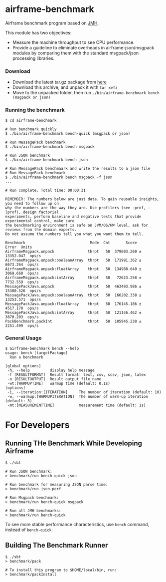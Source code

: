 airframe-benchmark
===

Airframe benchmark program based on [JMH](https://openjdk.java.net/projects/code-tools/jmh/).

This module has two objectives:
- Measure the machine throughput to see CPU performance.
- Provide a guideline to eliminate overheads in airframe-json/msgpack modules 
by comparing them with the standard msgpack/json processing libraries. 

### Download

- Download the latest tar.gz package from [here](https://oss.sonatype.org/content/repositories/snapshots/org/wvlet/airframe/airframe-benchmark_2.12/)
- Download this archive, and unpack it with `tar xvfz`
- Move to the unpacked folder, then run `./bin/airframe-benchmark bench (msgpack or json)`

### Running the benchmark
```
$ cd airframe-benchmark

# Run benchmark quickly
$ ./bin/airframe-benchmark bench-quick (msgpack or json)

# Run MessagePack benchmark
$ ./bin/airframe-benchmark bench msgpack

# Run JSON benchmark
$ ./bin/airframe-benchmark bench json

# Run MessagePack benchmaark and write the results to a json file
# Run MessagePack benchmark
$ ./bin/airframe-benchmark bench msgpack -f json
...

# Run complete. Total time: 00:00:31

REMEMBER: The numbers below are just data. To gain reusable insights, you need to follow up on
why the numbers are the way they are. Use profilers (see -prof, -lprof), design factorial
experiments, perform baseline and negative tests that provide experimental control, make sure
the benchmarking environment is safe on JVM/OS/HW level, ask for reviews from the domain experts.
Do not assume the numbers tell you what you want them to tell.

Benchmark                             Mode  Cnt       Score       Error  Units
AirframeMsgpack.unpack               thrpt   50  379603.260 ± 13352.047  ops/s
AirframeMsgpack.unpack:booleanArray  thrpt   50  171991.362 ±  6673.264  ops/s
AirframeMsgpack.unpack:floatArray    thrpt   50  134988.640 ±  3069.660  ops/s
AirframeMsgpack.unpack:intArray      thrpt   50   72623.258 ±  7732.559  ops/s
MessagePackJava.unpack               thrpt   50  463493.986 ± 15380.526  ops/s
MessagePackJava.unpack:booleanArray  thrpt   50  166202.338 ± 13253.571  ops/s
MessagePackJava.unpack:floatArray    thrpt   50  176145.186 ±  4517.170  ops/s
MessagePackJava.unpack:intArray      thrpt   50  121146.462 ±  3870.203  ops/s
PackBenchmark.packInt                thrpt   50  105945.238 ±  2251.499  ops/s
```

### General Usage
```
$ airframe-benchmark bench --help
usage: bench [targetPackage]
  Run a benchmark

[global options]
 -h, --help         display help message
 -f [RESULTFORMAT]  Result format: text, csv, scsv, json, latex
 -o [RESULTOUTPUT]  Result output file name
 -wt:[WARMUPTIME]   warmup time (default: 0.1s)
[options]
 -i, --iteration:[ITERATION]     The number of iteration (default: 10)
 -w, --warmup:[WARMUPITERATION]  The number of warm-up iteration (default: 3)
 -mt:[MEASUREMENTTIME]           measurement time (default: 1s)
```


# For Developers

## Running THe Benchmark While Developing Airframe

```
$ ./sbt

# Run JSON benchmark:
> benchmark/run bench-quick json

# Run benchmark for measuring JSON parse time:
> benchmark/run json-perf

# Run Msgpack benchmark:
> benchmark/run bench-quick msgpack

# Run all JMH benchmarks:
> benchmark/run bench-quick
```

To see more stable performance characteristics, use `bench` command, instead of `bench-quick`.

## Building The Benchmark Runner
```
$ ./sbt
> benchmark/pack

# To install this program to $HOME/local/bin, run:
> benchmark/packInstall
```
